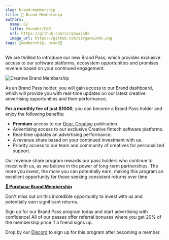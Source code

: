 ```yaml
---
slug: brand-membership
title: 🪪 Brand Membership
authors:
  name: G2
  title: Founder/CEO
  url: https://github.com/sirgawain0x
  image_url: https://github.com/sirgawain0x.png
tags: [membership, brand]
---
```


We are thrilled to introduce our new Brand Pass, which provides exclusive access to our software platforms, ecosystem opportunities and promises revenue based on your continued engagement.

![Creative Brand Membership](https://bafybeicz76nuvq332s5d4ilspea2j4atpyc6cwv4adsg64unlx65cxhjti.ipfs.nftstorage.link/)

As an Brand Pass holder, you will gain access to our Brand dashboard, which will provide you with real-time updates on our latest creative advertising opportunities and their performance.

<!--truncate-->

**For a monthly fee of just $1000**, you can become a Brand Pass holder and enjoy the following benefits:

* **Premium** access to our [Dear, Creative](https://news.creativeplatform.xyz) publication.
* Advertising access to our exclusive Creative fintech software platforms.
* Real-time updates on advertising performance.
* A revenue share based on your continued investment with us.
* Priority access to our team and community of creatives for personalized support.

Our revenue share program rewards our pass holders who continue to invest with us, as we believe in the power of long-term partnerships. The more you invest, the more you can potentially earn, making this program an excellent opportunity for those seeking consistent returns over time.

**[🛒 Purchase Brand Membership](https://app.unlock-protocol.com/checkout?id=0c0b9948-f155-445e-9485-96b8d8b6bc6a)**

Don't miss out on this incredible opportunity to invest with us and potentially earn significant returns. 

Sign up for our Brand Pass program today and start advertising with confidence! All of our passes offer referral bonuses where you get 20% of the membership price if a friend signs up. 

Drop by our [Discord](https://discord.com/servers/creative-779364937503604777) to sign up for this program after becoming a member.